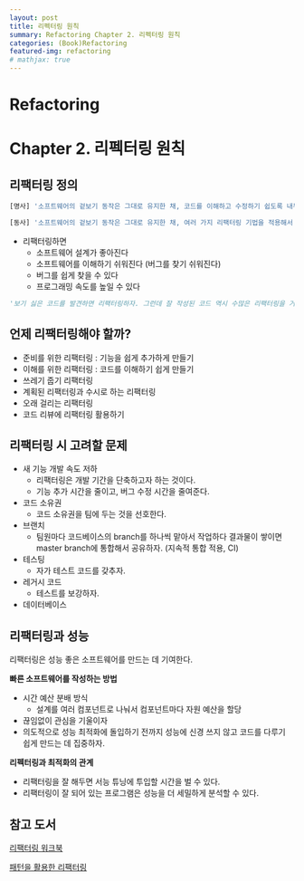 ```yaml
---
layout: post
title: 리펙터링 원칙
summary: Refactoring Chapter 2. 리펙터링 원칙
categories: (Book)Refactoring
featured-img: refactoring
# mathjax: true
---
```


# Refactoring

# Chapter 2. 리펙터링 원칙

## 리팩터링 정의

```python
[명사] '소프트웨어의 겉보기 동작은 그대로 유지한 채, 코드를 이해하고 수정하기 쉽도록 내부 구조를 변경하는 기법'

[동사] '소프트웨어의 겉보기 동작은 그대로 유지한 채, 여러 가지 리팩터링 기법을 적용해서 소프트웨어를 재구성하다.'
```

- 리팩터링하면
  - 소프트웨어 설계가 좋아진다
  - 소프트웨어를 이해하기 쉬워진다 (버그를 찾기 쉬워진다)
  - 버그를 쉽게 찾을 수 있다
  - 프로그래밍 속도를 높일 수 있다

```python
'보기 싫은 코드를 발견하면 리팩터링하자. 그런데 잘 작성된 코드 역시 수많은 리팩터링을 거쳐야 한다.''
```

## 언제 리팩터링해야 할까?

- 준비를 위한 리팩터링 : 기능을 쉽게 추가하게 만들기
- 이해를 위한 리팩터링 : 코드를 이해하기 쉽게 만들기
- 쓰레기 줍기 리팩터링
- 계획된 리팩터링과 수시로 하는 리팩터링
- 오래 걸리는 리팩터링
- 코드 리뷰에 리팩터링 활용하기

## 리팩터링 시 고려할 문제

- 새 기능 개발 속도 저하
  - 리팩터링은 개발 기간을 단축하고자 하는 것이다. 
  - 기능 추가 시간을 줄이고, 버그 수정 시간을 줄여준다.
- 코드 소유권
  - 코드 소유권을 팀에 두는 것을 선호한다.
- 브랜치
  - 팀원마다 코드베이스의 branch를 하나씩 맡아서 작업하다 결과물이 쌓이면 master branch에 통합해서 공유하자. (지속적 통합 적용, CI)
- 테스팅
  - 자가 테스트 코드를 갖추자.
- 레거시 코드
  - 테스트를 보강하자.
- 데이터베이스

## 리팩터링과 성능

리팩터링은 성능 좋은 소프트웨어를 만드는 데 기여한다.

**빠른 소프트웨어를 작성하는 방법**

- 시간 예산 분배 방식
  - 설계를 여러 컴포넌트로 나눠서 컴포넌트마다 자원 예산을 할당
- 끊임없이 관심을 기울이자
- 의도적으로 성능 최적화에 돌입하기 전까지 성능에 신경 쓰지 않고 코드를 다루기 쉽게 만드는 데 집중하자.

**리펙터링과 최적화의 관계**

- 리팩터링을 잘 해두면 서능 튜닝에 투입할 시간을 벌 수 있다.
- 리팩터링이 잘 되어 있는 프로그램은 성능을 더 세밀하게 분석할 수 있다.

## 참고 도서

[리팩터링 워크북](http://www.kyobobook.co.kr/product/detailViewKor.laf?mallGb=KOR&ejkGb=KOR&barcode=9788991268159)

[패턴을 활용한 리팩터링](http://www.kyobobook.co.kr/product/detailViewKor.laf?mallGb=KOR&ejkGb=KOR&barcode=9788991268920)
